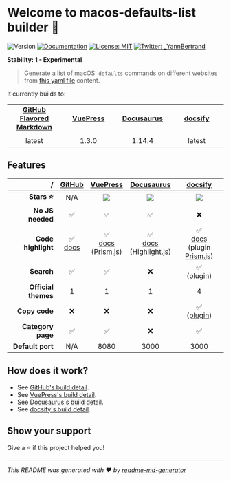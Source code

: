 # Welcome to macos-defaults-list builder 👋
![Version](https://img.shields.io/badge/version-0.0.1-blue.svg?cacheSeconds=2592000)
[![Documentation](https://img.shields.io/badge/documentation-yes-brightgreen.svg)](https://github.com/yannbertrand/macos-defaults-list/tree/master)
[![License: MIT](https://img.shields.io/badge/License-MIT-yellow.svg)](#)
[![Twitter: \_YannBertrand](https://img.shields.io/twitter/follow/\_YannBertrand.svg?style=social)](https://twitter.com/\_YannBertrand)

**Stability: 1 - Experimental**

> Generate a list of macOS' `defaults` commands on different websites from [this yaml file](./defaults.yml) content.

It currently builds to:

<table>
  <tr align="center">
    <td><strong><a href="https://github.com/yannbertrand/macos-defaults-list/tree/current">GitHub Flavored Markdown</a></strong></td>
    <td><strong><a href="https://macos-defaults-list-vuepress.netlify.com/">VuePress</a></strong></td>
    <td><strong><a href="https://macos-defaults-list-docusaurus.netlify.com/docs/">Docusaurus</a></strong></td>
    <td><strong><a href="https://macos-defaults-list-docsify.netlify.com/">docsify</a></strong></td>
  </tr>
  <tr align="center">
    <td width="25%">
      <a href="https://github.com/yannbertrand/macos-defaults-list/tree/current"><img src="https://upload.wikimedia.org/wikipedia/commons/9/91/Octicons-mark-github.svg" alt=""></a>
    </td>
    <td width="25%">
      <a href="https://macos-defaults-list-vuepress.netlify.com/"><img src="https://vuepress.vuejs.org/hero.png" alt=""></a>
    </td>
    <td width="25%">
      <a href="https://macos-defaults-list-docusaurus.netlify.com/docs/"><img src="https://docusaurus.io/img/docusaurus.svg" alt=""></a>
    </td>
    <td width="25%">
      <a href="https://macos-defaults-list-docsify.netlify.com/"><img src="https://docsify.js.org/_media/icon.svg" alt=""></a>
    </td>
  </tr>
  <tr align="center">
    <td>latest</td>
    <td>1.3.0</td>
    <td>1.14.4</td>
    <td>latest</td>
  </tr>
</table>

## Features
/ | [GitHub](https://github.github.com/gfm/) | [VuePress](https://vuepress.vuejs.org/) | [Docusaurus](https://docusaurus.io/) | [docsify](https://docsify.js.org/#/)
--: | :-: | :-: | :-: | :-:
**Stars ⭐️** | N/A | [![](https://img.shields.io/github/stars/vuejs/vuepress?label=&color=yellow)](https://github.com/vuejs/vuepress) | [![](https://img.shields.io/github/stars/facebook/docusaurus?label=&color=yellow)](https://github.com/facebook/Docusaurus) | [![](https://img.shields.io/github/stars/docsifyjs/docsify?label=&color=yellow)](https://github.com/docsifyjs/docsify)
**No JS needed** | ✅ | ✅ | ✅ | ❌
**Code highlight** | ✅<br>[docs](https://help.github.com/en/github/writing-on-github/creating-and-highlighting-code-blocks#syntax-highlighting) | ✅<br>[docs](https://vuepress.vuejs.org/guide/markdown.html#syntax-highlighting-in-code-blocks)<br>([Prism.js](https://prismjs.com/)) | ✅<br>[docs](https://docusaurus.io/docs/en/doc-markdown#syntax-highlighting)<br>([Highlight.js](https://highlightjs.org/)) | ✅<br>[docs](https://docsify.js.org/#/language-highlight?id=language-highlight)<br>(plugin [Prism.js](https://prismjs.com/))
**Search** | ✅ | ✅ | ❌ | ✅<br>([plugin](https://docsify.js.org/#/plugins?id=full-text-search))
**Official themes** | 1 | 1 | 1 | 4
**Copy code** | ❌ | ❌ | ❌ | ✅<br>([plugin](https://docsify.js.org/#/plugins?id=copy-to-clipboard))
**Category page** | ✅ | ✅ | ❌ | ✅
**Default port** | N/A | 8080 | 3000 | 3000

## How does it work?
- See [GitHub's build detail](./build/github/#readme).
- See [VuePress's build detail](./build/vuepress/#readme).
- See [Docusaurus's build detail](./build/docusaurus/#readme).
- See [docsify's build detail](./build/docsify/#readme).

## Show your support
Give a ⭐️ if this project helped you!

***
_This README was generated with ❤️ by [readme-md-generator](https://github.com/kefranabg/readme-md-generator)_